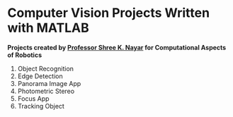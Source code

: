 # Computer Vision Projects Written with MATLAB

**Projects created by [Professor Shree K. Nayar](http://www.cs.columbia.edu/~nayar/) for Computational Aspects of Robotics**

1. Object Recognition
2. Edge Detection
3. Panorama Image App
4. Photometric Stereo
5. Focus App
6. Tracking Object
